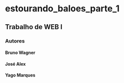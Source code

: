 # estourando_baloes_parte_1
## Trabalho de WEB I

### Autores
#### Bruno Wagner
#### José Alex
#### Yago Marques
